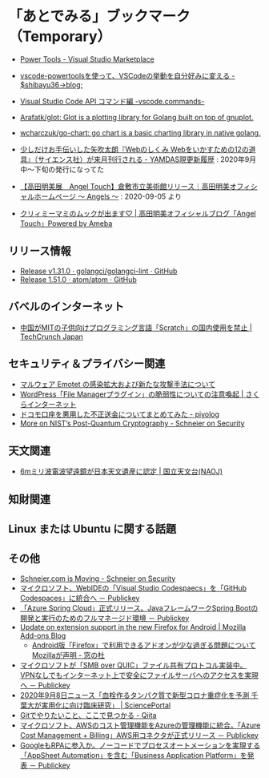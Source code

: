 # 「あとでみる」ブックマーク（Temporary）

- [Power Tools - Visual Studio Marketplace](https://marketplace.visualstudio.com/items?itemName=ego-digital.vscode-powertools)
- [vscode-powertoolsを使って、VSCodeの挙動を自分好みに変える - $shibayu36->blog;](https://blog.shibayu36.org/entry/2019/12/02/193000)
- [Visual Studio Code API コマンド編 -vscode.commands-](https://clickan.click/vscode-command/)

- [Arafatk/glot: Glot is a plotting library for Golang built on top of gnuplot.](https://github.com/arafatk/glot)
- [wcharczuk/go-chart: go chart is a basic charting library in native golang.](https://github.com/wcharczuk/go-chart)

- [少しだけお手伝いした矢吹太朗『Webのしくみ Webをいかすための12の道具』（サイエンス社）が来月刊行される - YAMDAS現更新履歴](https://yamdas.hatenablog.com/entry/20200618/web-no-shikumi) : 2020年9月中～下旬の発行になってた

- [【高田明美展　Angel Touch】倉敷市立美術館リリース｜高田明美オフィシャルホームページ ～ Angels ～](http://www.takada-akemi.net/news/nw161) : 2020-09-05 より
- [クリィミーマミのムックが出ます♡ | 高田明美オフィシャルブログ「Angel Touch」Powered by Ameba](https://ameblo.jp/angel-touch/entry-12620452563.html)


## リリース情報

- [Release v1.31.0 · golangci/golangci-lint · GitHub](https://github.com/golangci/golangci-lint/releases/tag/v1.31.0)
- [Release 1.51.0 · atom/atom · GitHub](https://github.com/atom/atom/releases/tag/v1.51.0)

## バベルのインターネット

- [中国がMITの子供向けプログラミング言語「Scratch」の国内使用を禁止  |  TechCrunch Japan](https://jp.techcrunch.com/2020/09/07/2020-09-07-scratch-ban-in-china/)

## セキュリティ＆プライバシー関連

- [マルウェア Emotet の感染拡大および新たな攻撃手法について](https://www.jpcert.or.jp/newsflash/2020090401.html)
- [WordPress「File Managerプラグイン」の脆弱性についての注意喚起 | さくらインターネット](https://www.sakura.ad.jp/information/announcements/2020/09/07/1968204806/)
- [ドコモ口座を悪用した不正送金についてまとめてみた - piyolog](https://piyolog.hatenadiary.jp/entry/2020/09/08/054431)
- [More on NIST’s Post-Quantum Cryptography - Schneier on Security](https://www.schneier.com/blog/archives/2020/09/more_on_nists_p.html)

## 天文関連

- [6mミリ波電波望遠鏡が日本天文遺産に認定 | 国立天文台(NAOJ)](https://www.nao.ac.jp/news/topics/2020/20200908-6m.html)

## 知財関連


## Linux または Ubuntu に関する話題


## その他

- [Schneier.com is Moving - Schneier on Security](https://www.schneier.com/blog/archives/2020/09/schneiercom_is_.html)
- [マイクロソフト、WebIDEの「Visual Studio Codespaecs」を「GitHub Codespaces」に統合へ － Publickey](https://www.publickey1.jp/blog/20/webidevisual_studio_codespaecsgithub_codespaces.html)
- [「Azure Spring Cloud」正式リリース。JavaフレームワークSpring Bootの開発と実行のためのフルマネージド環境 － Publickey](https://www.publickey1.jp/blog/20/azure_spring_cloudjava_spring_boot.html)
- [Update on extension support in the new Firefox for Android | Mozilla Add-ons Blog](https://blog.mozilla.org/addons/2020/09/02/update-on-extension-support-in-the-new-firefox-for-android/)
    - [Android版「Firefox」で利用できるアドオンが少な過ぎる問題についてMozillaが声明 - 窓の杜](https://forest.watch.impress.co.jp/docs/news/1275539.html)
- [マイクロソフトが「SMB over QUIC」ファイル共有プロトコル実装中。VPNなしでもインターネット上で安全にファイルサーバへのアクセスを実現へ － Publickey](https://www.publickey1.jp/blog/20/smb_over_quicvpn.html)
- [2020年9月8日ニュース「血栓作るタンパク質で新型コロナ重症化を予測 千葉大が実用化に向け臨床研究」 | SciencePortal](https://scienceportal.jst.go.jp/news/newsflash_review/newsflash/2020/09/20200908_01.html)
- [Gitでやりたいこと、ここで見つかる - Qiita](https://qiita.com/shimotaroo/items/b73d896ace10894fd290)
- [マイクロソフト、AWSのコスト管理機能をAzureの管理機能に統合。「Azure Cost Management + Billing」AWS用コネクタが正式リリース － Publickey](https://www.publickey1.jp/blog/20/awsazureazure_cost_management_billingaws.html)
- [GoogleもRPAに参入か。ノーコードでプロセスオートメーションを実現する「AppSheet Automation」を含む「Business Application Platform」を発表 － Publickey](https://www.publickey1.jp/blog/20/googlerpaappsheet_automationbusiness_application_platform.html)

<!-- eof -->
